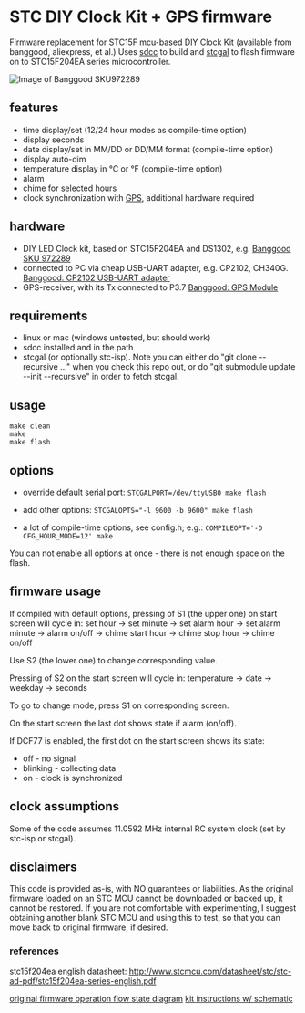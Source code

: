 # STC DIY Clock Kit + GPS firmware
Firmware replacement for STC15F mcu-based DIY Clock Kit (available from banggood, aliexpress, et al.) Uses [sdcc](http://sdcc.sf.net) to build and [stcgal](https://github.com/grigorig/stcgal) to flash firmware on to STC15F204EA series microcontroller.

![Image of Banggood SKU972289](http://img.banggood.com/thumb/large/2014/xiemeijuan/03/SKU203096/A3.jpg?p=D9031748980672016067)

## features

* time display/set (12/24 hour modes as compile-time option)
* display seconds
* date display/set in MM/DD or DD/MM format (compile-time option)
* display auto-dim
* temperature display in °C or °F (compile-time option)
* alarm
* chime for selected hours
* clock synchronization with [GPS](https://en.wikipedia.org/wiki/GPS), additional hardware required

## hardware

* DIY LED Clock kit, based on STC15F204EA and DS1302, e.g. [Banggood SKU 972289](http://www.banggood.com/DIY-4-Digit-LED-Electronic-Clock-Kit-Temperature-Light-Control-Version-p-972289.html?p=D9031748980672016067)
* connected to PC via cheap USB-UART adapter, e.g. CP2102, CH340G. [Banggood: CP2102 USB-UART adapter](http://www.banggood.com/CJMCU-CP2102-USB-To-TTLSerial-Module-UART-STC-Downloader-p-970993.html)
* GPS-receiver, with its Tx connected to P3.7 [Banggood: GPS Module](https://www.banggood.com/1-5Hz-VK2828U7G5LF-TTL-GPS-Module-With-Antenna-p-965540.html)

## requirements

* linux or mac (windows untested, but should work)
* sdcc installed and in the path
* stcgal (or optionally stc-isp). Note you can either do "git clone --recursive ..." when you check this repo out, or do "git submodule update --init --recursive" in order to fetch stcgal.

## usage
```
make clean
make
make flash
```

## options
* override default serial port:
`STCGALPORT=/dev/ttyUSB0 make flash`

* add other options:
`STCGALOPTS="-l 9600 -b 9600" make flash`

* a lot of compile-time options, see config.h; e.g.:
`COMPILEOPT='-D CFG_HOUR_MODE=12' make`

You can not enable all options at once - there is not enough space on the flash.

## firmware usage

If compiled with default options, pressing of S1 (the upper one) on start screen will cycle in:
set hour -> set minute -> set alarm hour -> set alarm minute -> alarm on/off -> chime start hour -> chime stop hour -> chime on/off

Use S2 (the lower one) to change corresponding value.

Pressing of S2 on the start screen will cycle in:
temperature -> date -> weekday -> seconds

To go to change mode, press S1 on corresponding screen.

On the start screen the last dot shows state if alarm (on/off).

If DCF77 is enabled, the first dot on the start screen shows its state: 
* off - no signal
* blinking - collecting data
* on - clock is synchronized

## clock assumptions
Some of the code assumes 11.0592 MHz internal RC system clock (set by stc-isp or stcgal).

## disclaimers
This code is provided as-is, with NO guarantees or liabilities.
As the original firmware loaded on an STC MCU cannot be downloaded or backed up, it cannot be restored. If you are not comfortable with experimenting, I suggest obtaining another blank STC MCU and using this to test, so that you can move back to original firmware, if desired.

### references
stc15f204ea english datasheet:
http://www.stcmcu.com/datasheet/stc/stc-ad-pdf/stc15f204ea-series-english.pdf

[original firmware operation flow state diagram](docs/DIY_LED_Clock_operation_original.png)
[kit instructions w/ schematic](docs/DIY_LED_Clock.png)

